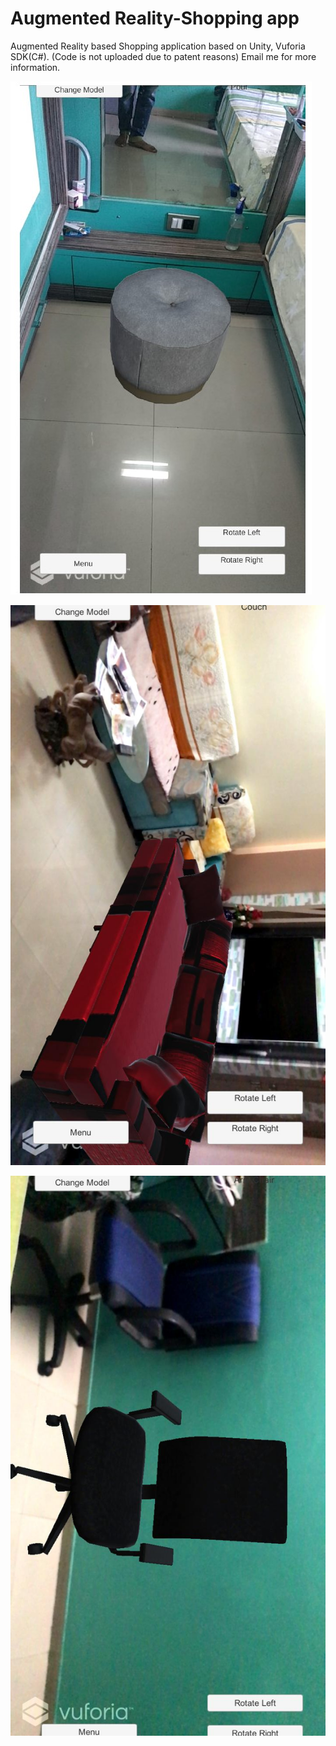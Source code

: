 # Augmented Reality-Shopping app
Augmented Reality based Shopping application based on Unity, Vuforia SDK(C#).
(Code is not uploaded due to patent reasons)
Email me for more information.

<p><img alt="Image" title="icon" src="Annotation 2020-07-29 191858.jpg" /></p>

<p><img alt="Image" title="icon" src="WhatsApp Image 2020-07-29 at 6.47.16 PM (1).jpeg" /></p>

<p><img alt="Image" title="icon" src="WhatsApp Image 2020-07-29 at 6.47.16 PM.jpeg" /></p>
